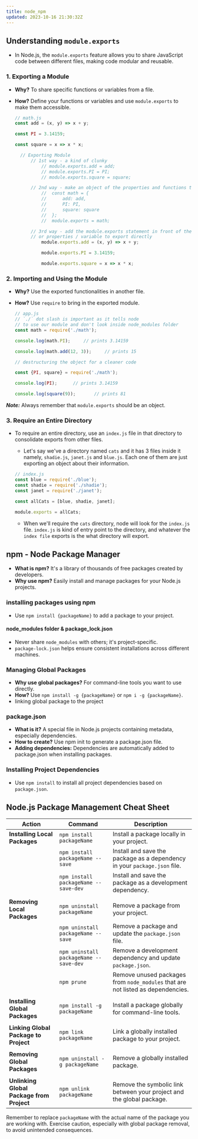 ```yaml
---
title: node_npm
updated: 2023-10-16 21:30:32Z
---
```


## Understanding `module.exports`

- In Node.js, the `module.exports` feature allows you to share JavaScript code between different files, making code modular and reusable.
  
### 1. Exporting a Module

- **Why?** To share specific functions or variables from a file.
- **How?** Define your functions or variables and use `module.exports` to make them accessible.
  
  ```js
  // math.js
  const add = (x, y) => x + y;

  const PI = 3.14159;

  const square = x => x * x;

    // Exporting Module
        // 1st way - a kind of clunky
            // module.exports.add = add;
            // module.exports.PI = PI;
            // module.exports.square = square;

        // 2nd way - make an object of the properties and functions that're to be exported
            //  const math = {
            //      add: add,
            //      PI: PI,
            //      square: square
            //  };
            //  module.exports = math; 

        // 3rd way - add the module.exports statement in front of the function definition
        // or properties / variable to export directly
            module.exports.add = (x, y) => x + y;

            module.exports.PI = 3.14159;

            module.exports.square = x => x * x;
  ```

### 2. Importing and Using the Module

- **Why?** Use the exported functionalities in another file.
- **How?** Use `require` to bring in the exported module.
  
  ```js
  // app.js
  // `./` dot slash is important as it tells node
  // to use our module and don't look inside node_modules folder
  const math = require('./math');

  console.log(math.PI);     // prints 3.14159

  console.log(math.add(12, 3));     // prints 15

  // destructuring the object for a cleaner code

  const {PI, square} = require('./math');

  console.log(PI);      // prints 3.14159

  console.log(square(9));       // prints 81
  ```

***Note:*** Always remember that `module.exports` should be an object.

### 3. Require an Entire Directory

- To require an entire directory, use an `index.js` file in that directory to consolidate exports from other files.
  - Let's say we've a directory named `cats` and it has 3 files inside it namely, `shadie.js`, `janet.js` and `blue.js`. Each one of them are just exporting an object about their information.
  
  ```js
  // index.js
  const blue = require('./blue');
  const shadie = require('./shadie');
  const janet = require('./janet');

  const allCats = [blue, shadie, janet];

  module.exports = allCats;
  ```

  - When we'll require the `cats` directory, node will look for the `index.js` file. `index.js` is kind of entry point to the directory, and whatever the `index file` exports is the what directory will export.

## npm - Node Package Manager

- **What is npm?** It's a library of thousands of free packages created by developers.
- **Why use npm?** Easily install and manage packages for your Node.js projects.

### installing packages using npm

- Use `npm install {packageName}` to add a package to your project.

#### node_modules folder & package_lock.json

- Never share `node_modules` with others; it's project-specific.
- `package-lock.json` helps ensure consistent installations across different machines.

### Managing Global Packages

- **Why use global packages?** For command-line tools you want to use directly.
- **How?** Use `npm install -g {packageName}` or `npm i -g {packageName}`.
- linking global package to the project

### package.json

- **What is it?** A special file in Node.js projects containing metadata, especially dependencies.
- **How to create?** Use npm init to generate a package.json file.
- **Adding dependencies:** Dependencies are automatically added to package.json when installing packages.

### Installing Project Dependencies

- Use `npm install` to install all project dependencies based on `package.json`.

## Node.js Package Management Cheat Sheet

| Action                                      | Command                               | Description                                                                                         |
|---------------------------------------------|---------------------------------------|-----------------------------------------------------------------------------------------------------|
| **Installing Local Packages**               | `npm install packageName`            | Install a package locally in your project.                                                         |
|                                             | `npm install packageName --save`     | Install and save the package as a dependency in your `package.json` file.                            |
|                                             | `npm install packageName --save-dev` | Install and save the package as a development dependency.                                           |
|                                             |                                       |                                                                                                     |
| **Removing Local Packages**                 | `npm uninstall packageName`          | Remove a package from your project.                                                                 |
|                                             | `npm uninstall packageName --save`   | Remove a package and update the `package.json` file.                                               |
|                                             | `npm uninstall packageName --save-dev`| Remove a development dependency and update `package.json`.                                          |
|                                             | `npm prune`                           | Remove unused packages from `node_modules` that are not listed as dependencies.                     |
|                                             |                                       |                                                                                                     |
| **Installing Global Packages**              | `npm install -g packageName`         | Install a package globally for command-line tools.                                                 |
|                                             |                                       |                                                                                                     |
| **Linking Global Package to Project**       | `npm link packageName`               | Link a globally installed package to your project.                                                  |
|                                             |                                       |                                                                                                     |
| **Removing Global Packages**                | `npm uninstall -g packageName`       | Remove a globally installed package.                                                               |
|                                             |                                       |                                                                                                     |
| **Unlinking Global Package from Project**   | `npm unlink packageName`             | Remove the symbolic link between your project and the global package.                                |

Remember to replace `packageName` with the actual name of the package you are working with. Exercise caution, especially with global package removal, to avoid unintended consequences.
